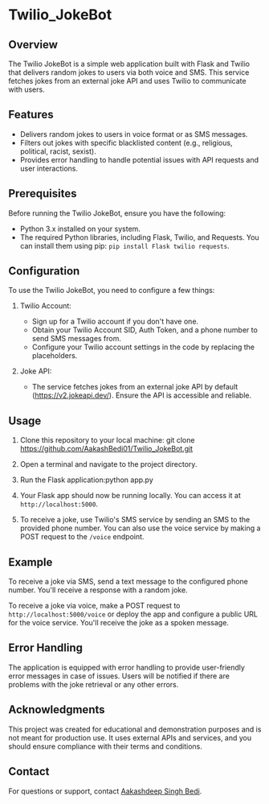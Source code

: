 # Twilio_JokeBot

## Overview
The Twilio JokeBot is a simple web application built with Flask and Twilio that delivers random jokes to users via both voice and SMS. This service fetches jokes from an external joke API and uses Twilio to communicate with users.

## Features
- Delivers random jokes to users in voice format or as SMS messages.
- Filters out jokes with specific blacklisted content (e.g., religious, political, racist, sexist).
- Provides error handling to handle potential issues with API requests and user interactions.

## Prerequisites
Before running the Twilio JokeBot, ensure you have the following:

- Python 3.x installed on your system.
- The required Python libraries, including Flask, Twilio, and Requests. You can install them using pip: `pip install Flask twilio requests`.

## Configuration
To use the Twilio JokeBot, you need to configure a few things:

1. Twilio Account:
   - Sign up for a Twilio account if you don't have one.
   - Obtain your Twilio Account SID, Auth Token, and a phone number to send SMS messages from.
   - Configure your Twilio account settings in the code by replacing the placeholders.

2. Joke API:
   - The service fetches jokes from an external joke API by default (https://v2.jokeapi.dev/). Ensure the API is accessible and reliable.

## Usage
1. Clone this repository to your local machine: git clone https://github.com/AakashBedi01/Twilio_JokeBot.git

2. Open a terminal and navigate to the project directory.

3. Run the Flask application:python app.py

4. Your Flask app should now be running locally. You can access it at `http://localhost:5000`.

5. To receive a joke, use Twilio's SMS service by sending an SMS to the provided phone number. You can also use the voice service by making a POST request to the `/voice` endpoint.

## Example
To receive a joke via SMS, send a text message to the configured phone number. You'll receive a response with a random joke.

To receive a joke via voice, make a POST request to `http://localhost:5000/voice` or deploy the app and configure a public URL for the voice service. You'll receive the joke as a spoken message.

## Error Handling
The application is equipped with error handling to provide user-friendly error messages in case of issues. Users will be notified if there are problems with the joke retrieval or any other errors.


## Acknowledgments
This project was created for educational and demonstration purposes and is not meant for production use. It uses external APIs and services, and you should ensure compliance with their terms and conditions.

## Contact
For questions or support, contact [Aakashdeep Singh Bedi](mailto:akashdeepsinghbedi@gmail.com).




